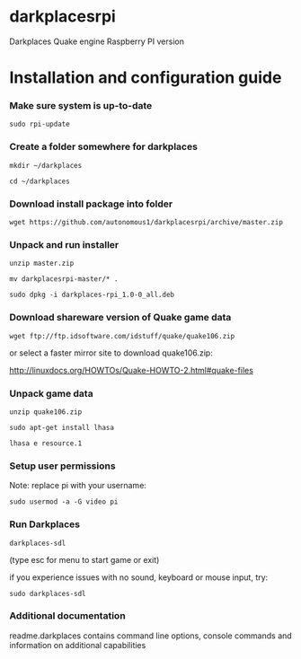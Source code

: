 darkplacesrpi
=============

Darkplaces Quake engine Raspberry PI version

Installation and configuration guide
====================================

<h3>Make sure system is up-to-date</h3>

`sudo rpi-update`

<h3>Create a folder somewhere for darkplaces</h3>

`mkdir ~/darkplaces`

`cd ~/darkplaces`

<h3>Download install package into folder</h3>

`wget https://github.com/autonomous1/darkplacesrpi/archive/master.zip`

<h3>Unpack and run installer</h3>

`unzip master.zip`

`mv darkplacesrpi-master/* .`

`sudo dpkg -i darkplaces-rpi_1.0-0_all.deb`

<h3>Download shareware version of Quake game data</h3>

`wget ftp://ftp.idsoftware.com/idstuff/quake/quake106.zip`

or select a faster mirror site to download quake106.zip:

http://linuxdocs.org/HOWTOs/Quake-HOWTO-2.html#quake-files

<h3>Unpack game data</h3>

`unzip quake106.zip`

`sudo apt-get install lhasa`

`lhasa e resource.1`

<h3>Setup user permissions</h3>

Note: replace pi with your username:

`sudo usermod -a -G video pi`

<h3>Run Darkplaces</h3>

`darkplaces-sdl`

(type esc for menu to start game or exit)

if you experience issues with no sound, keyboard or mouse input, try:

`sudo darkplaces-sdl`

<h3>Additional documentation</h3>

readme.darkplaces contains command line options, console commands and information on additional capabilities
